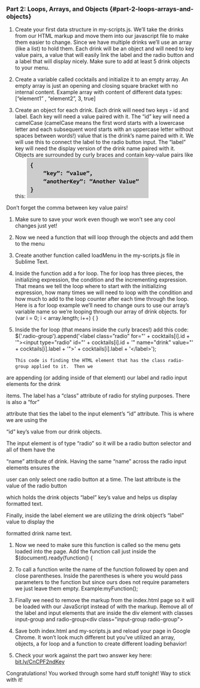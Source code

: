 ### Part 2:  Loops, Arrays, and Objects {#part-2-loops-arrays-and-objects}

1.  Create your first data structure in my-scripts.js. We’ll take the drinks from our HTML markup and move them into our javascript file to make them easier to change.  Since we have multiple drinks we’ll use an array (like a list) to hold them.  Each drink will be an object and will need to key value pairs, a value that will easily link the label and the radio button and a label that will display nicely.  Make sure to add at least 5 drink objects to your menu.

1.  Create a variable called cocktails and initialize it to an empty array.  An empty array is just an opening and closing square bracket with no internal content. Example array with content of different data types:[“element1” , “element2”, 3, true]

1.  Create an object for each drink.  Each drink will need two keys - id and label.  Each key will need a value paired with it.  The “id” key will need a camelCase (camelCase means the first word starts with a lowercase letter and each subsequent word starts with an uppercase letter without spaces between words!) value that is the drink’s name paired with it.  We will use this to connect the label to the radio button input.  The “label” key will need the display version of the drink name paired with it. Objects are surrounded by curly braces and contain key-value pairs like this: ![](images/image03.png)

Don’t forget the comma between key value pairs!

1.  Make sure to save your work even though we won’t see any cool changes just yet!

1.  Now we need a function that will loop through the objects and add them to the menu

1.  Create another function called loadMenu in the my-scripts.js file in Sublime Text.  

1.  Inside the function add a for loop. The for loop has three pieces, the initializing expression, the condition and the incrementing expression. That means we tell the loop where to start with the initializing expression, how many times we will need to loop with the condition and how much to add to the loop counter after each time through the loop. Here is a for loop example we’ll need to change ours to use our array’s variable name so we’re looping through our array of drink objects.  for (var i = 0; i &lt; array.length; i++) { }

1.  Inside the for loop (that means inside the curly braces!) add this code: $(&#039;.radio-group&#039;).append(&#039;&lt;label class=”radio” for=&quot;&#039; + cocktails[i].id + &#039;&quot;&gt;&lt;input type=&quot;radio&quot; id=&quot;&#039; + cocktails[i].id + &#039;&quot; name=&quot;drink&quot; value=&quot;&#039; + cocktails[i].label + &#039;&quot;&gt;&#039; + cocktails[i].label + &#039;&lt;/label&gt;&#039;);

        This code is finding the HTML element that has the class radio-group applied to it.  Then we

are appending (or adding inside of that element) our label and radio input elements for the drink

items. The label has a “class” attribute of radio for styling purposes.  There is also a “for”

attribute that ties the label to the input element’s “id” attribute. This is where we are using the

“id” key’s value from our drink objects.  

The input element is of type “radio” so it will be a radio button selector and all of them have the

“name” attribute of drink.  Having the same “name” across the radio input elements ensures the

user can only select one radio button at a time. The last attribute is the value of the radio button

which holds the drink objects “label” key’s value and helps us display formatted text.

Finally, inside the label element we are utilizing the drink object’s “label” value to display the

formatted drink name text.

1.  Now we need to make sure this function is called so the menu gets loaded into the page. Add the function call just inside the $(document).ready(function() {

1.  To call a function write the name of the function followed by open and close parentheses.  Inside the parentheses is where you would pass parameters to the function but since ours does not require parameters we just leave them empty. Example:myFunction();

1.  Finally we need to remove the markup from the index.html page so it will be loaded with our JavaScript instead of with the markup. Remove all of the label and input elements that are inside the div element with classes input-group and radio-group&lt;div class=&quot;input-group radio-group&quot;&gt;

1.  Save both index.html and my-scripts.js and reload your page in Google Chrome.  It won’t look much different but you’ve utilized an array, objects, a for loop and a function to create different loading behavior!

1.  Check your work against the part two answer key here: [bit.ly/CnCPF2ndKey](https://www.google.com/url?q=http://bit.ly/CnCPF2ndKey&sa=D&ust=1478494043550000&usg=AFQjCNEXNxGWyIMxfGqZkJYwWMkKHzcJuA)

Congratulations!  You worked through some hard stuff tonight!  Way to stick with it!
